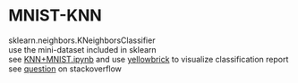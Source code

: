 # MNIST-KNN
sklearn.neighbors.KNeighborsClassifier  
use the mini-dataset included in sklearn  
see [KNN+MNIST.ipynb](https://github.com/yujuezhao/MNIST-KNN/blob/master/KNN%2BMNIST.ipynb) and use [yellowbrick](https://www.scikit-yb.org/en/latest/) to visualize classification report
see [question](https://stackoverflow.com/questions/56445760/do-i-need-to-extract-feature-vectors-from-mnist-before-using-kmeans) on stackoverflow
